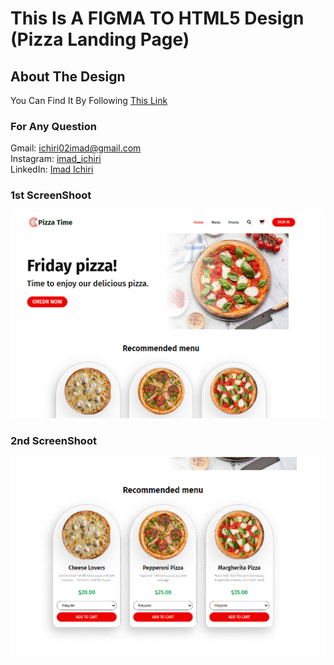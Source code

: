 # This Is A FIGMA TO HTML5 Design (Pizza Landing Page)

## About The Design

You Can Find It By Following 
<a href='https://www.figma.com/file/s9JsEwUyGGIglpSuMcVNVb/Landing-Page-(Food-and-Beverage)-(Community)?node-id=0%3A1' target='_blank'>This Link</a>

### For Any Question

Gmail: ichiri02imad@gmail.com <br />
Instagram: <a href='https://www.instagram.com/imad_ichiri/' target='_blank'>imad_ichiri</a> <br />
LinkedIn: <a href='https://www.linkedin.com/in/imad-ichiri-577a91203' target='_blank'>Imad Ichiri</a> <br />

### 1st ScreenShoot

<img src='images/screen-1.gif'>

### 2nd ScreenShoot

<img src='images/screen-2.gif'>
